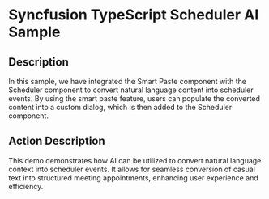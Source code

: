 # Syncfusion TypeScript Scheduler AI Sample

## Description

In this sample, we have integrated the Smart Paste component with the Scheduler component to convert natural language content into scheduler events. By using the smart paste feature, users can populate the converted content into a custom dialog, which is then added to the Scheduler component.

## Action Description

This demo demonstrates how AI can be utilized to convert natural language context into scheduler events. It allows for seamless conversion of casual text into structured meeting appointments, enhancing user experience and efficiency.
